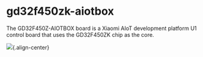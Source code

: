 gd32f450zk-aiotbox
==================

The GD32F450Z-AIOTBOX board is a Xiaomi AIoT development platform U1
control board that uses the GD32F450ZK chip as the core.

![](gd32f450z_aiotbox.png){.align-center}
